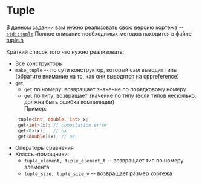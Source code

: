 # Tuple

В данном задании вам нужно реализовать свою версию
кортежа -- [`std::tuple`](https://en.cppreference.com/w/cpp/utility/tuple)
Полное описание необходимых методов находится в файле [tuple.h](./tuple.h)

Краткий список того что нужно реализовать:

* Все конструкторы
* `make_tuple` -- по сути конструктор, который сам выводит типы (обратите
  внимание на то, как они выводятся на cppreference)
* `get`
    * `get` по номеру: возвращает значение по порядковому номеру
    * `get` по типу: возвращает значение по типу (если типов несколько, должна
      быть ошибка компиляции)  
      Пример:
  ```c++
   tuple<int, double, int> x;
   get<int>(x); // compilation error
   get<0>(x);   // ok
   get<double)(x); // ok
  ```
* Операторы сравнения
* Классы-помощники:
    * `tuple_element, tuple_element_t` -- возвращает тип по номеру элемента
    * `tuple_size, tuple_size_v` -- возвращает размер кортежа
